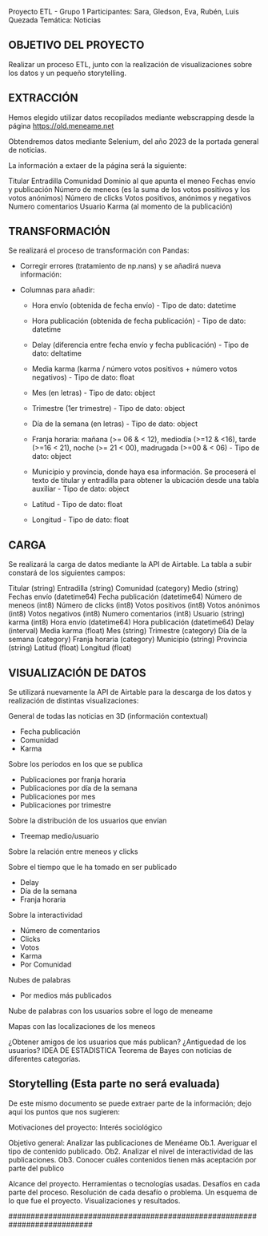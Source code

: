 Proyecto ETL - Grupo 1
Participantes: Sara, Gledson, Eva, Rubén, Luis Quezada
Temática: Noticias


## OBJETIVO DEL PROYECTO ##

Realizar un proceso ETL, junto con la realización de visualizaciones sobre los datos y un pequeño storytelling.

## EXTRACCIÓN ##

Hemos elegido utilizar datos recopilados mediante webscrapping desde la página https://old.meneame.net

Obtendremos datos mediante Selenium, del año 2023 de la portada general de noticias.

La información a extaer de la página será la siguiente:

Titular 
Entradilla 
Comunidad 
Dominio al que apunta el meneo 
Fechas envío y publicación 
Número de meneos (es la suma de los votos positivos y los votos anónimos) 
Número de clicks 
Votos positivos, anónimos y negativos 
Numero comentarios 
Usuario 
Karma (al momento de la publicación)

## TRANSFORMACIÓN ##

Se realizará el proceso de transformación con Pandas:
 - Corregir errores (tratamiento de np.nans) y se añadirá nueva información:

 - Columnas para añadir:
    - Hora envío (obtenida de fecha envío) - Tipo de dato: datetime
	- Hora publicación (obtenida de fecha publicación) - Tipo de dato: datetime
	- Delay (diferencia entre fecha envío y fecha publicación) - Tipo de dato: deltatime

    - Media karma (karma / número votos positivos + número votos negativos) - Tipo de dato: float

  	- Mes (en letras) - Tipo de dato: object
	- Trimestre (1er trimestre) - Tipo de dato: object
	
	- Día de la semana (en letras) - Tipo de dato: object
	- Franja horaria: mañana (>= 06 & < 12), mediodía (>=12 & <16), tarde (>=16 < 21), noche (>= 21 < 00), madrugada (>=00 &  < 06) - Tipo de dato: object

	- Municipio y provincia, donde haya esa información. Se proceserá el texto de titular y entradilla para obtener la ubicación desde una tabla auxiliar - Tipo de dato: object
	- Latitud - Tipo de dato: float
	- Longitud - Tipo de dato: float
	
## CARGA ##

Se realizará la carga de datos mediante la API de Airtable. La tabla a subir constará de los siguientes campos:

Titular (string)
Entradilla  (string)
Comunidad  (category)
Medio  (string)
Fechas envío (datetime64)
Fecha publicación  (datetime64)
Número de meneos (int8)
Número de clicks  (int8)
Votos positivos (int8)
Votos anónimos (int8)
Votos negativos  (int8)
Numero comentarios  (int8)
Usuario  (string)
karma (int8)
Hora envío (datetime64)
Hora publicación (datetime64)
Delay (interval)
Media karma (float)
Mes (string)
Trimestre (category)
Día de la semana (category)
Franja horaria (category)
Municipio (string)
Provincia (string)
Latitud (float)
Longitud (float)

## VISUALIZACIÓN DE DATOS ##

Se utilizará nuevamente la API de Airtable para la descarga de los datos y realización de distintas visualizaciones:

General de todas las noticias en 3D (información contextual)
 - Fecha publicación
 - Comunidad 
 - Karma

Sobre los periodos en los que se publica
- Publicaciones por franja horaria
- Publicaciones por día de la semana
- Publicaciones por mes
- Publicaciones por trimestre

Sobre la distribución de los usuarios que envían
 - Treemap medio/usuario

Sobre la relación entre meneos y clicks

Sobre el tiempo que le ha tomado en ser publicado
 - Delay
 - Día de la semana
 - Franja horaria

Sobre la interactividad 
 - Número de comentarios
 - Clicks
 - Votos
 - Karma
 - Por Comunidad

Nubes de palabras
 - Por medios más publicados 

Nube de palabras con los usuarios sobre el logo de meneame

Mapas con las localizaciones de los meneos

¿Obtener amigos de los usuarios que más publican?
¿Antiguedad de los usuarios?
IDEA DE ESTADISTICA
Teorema de Bayes con noticias de diferentes categorías.

## Storytelling (Esta parte no será evaluada) ##

De este mismo documento se puede extraer parte de la información; dejo aquí los puntos que nos sugieren:

Motivaciones del proyecto:
Interés sociológico

Objetivo general: Analizar las publicaciones de Menéame
Ob.1. Averiguar el tipo de contenido publicado.
Ob2. Analizar el nivel de interactividad de las publicaciones.
Ob3. Conocer cuáles contenidos tienen más aceptación por parte del publico

Alcance del proyecto.
Herramientas o tecnologías usadas.
Desafíos en cada parte del proceso.
Resolución de cada desafío o problema.
Un esquema de lo que fue el proyecto.
Visualizaciones y resultados.

###########################################################################